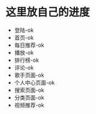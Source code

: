 # 这里放自己的进度

- 登陆-ok
- 首页-ok
- 每日推荐-ok
- 播放-ok
- 排行榜-ok
- 评论-ok
- 歌手页面-ok
- 个人中心页面-ok
- 搜索页面-ok
- 分类页面-ok
- 视频推荐-ok